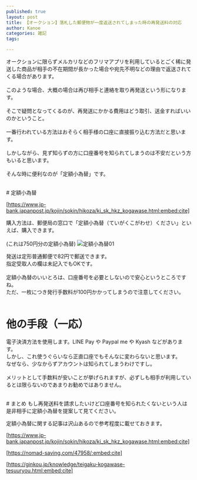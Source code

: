 ```yaml
---
published: true
layout: post
title: 【オークション】落札した郵便物が一度返送されてしまった時の再発送料の対応
author: Kanoe
categories: 雑記
tags:

---
```


オークションに限らずメルカリなどのフリマアプリを利用しているとごく稀に発送した商品が相手の不在期間が長かった場合や宛先不明などの理由で返送されてくる場合があります。<br>
<br>
このような場合、大概の場合は再び相手と連絡を取り再発送という形になります。
<br>
<br>
そこで疑問となってくるのが、再発送にかかる費用はどう取引、送金すればいいのかということ。
<br>
<br>
一番行われている方法はおそらく相手様の口座に直接振り込む方法だと思います。
<br>
<br>
しかしながら、見ず知らずの方に口座番号を知られてしまうのは不安だという方もいると思います。
<br>
<br>
そんな時に便利なのが「定額小為替」です。


<!-- more -->


<br>
# 定額小為替

[https://www.jp-bank.japanpost.jp/kojin/sokin/hikoza/kj_sk_hkz_kogawase.html:embed:cite]

購入方法は、郵便局の窓口で「定額小為替（ていがくこがわせ）ください」といえば、購入できます。
<br>
<br>
(これは750円分の定額小為替)
![定額小為替01](https://lh3.googleusercontent.com/P0kD_yuXhhiG6dEGk2ZHgs_o0PUnUB0jz6iT08x1NWqj_NodCra6ywmtpJNd4VWgpWqodjj0ir8zV3DvhG9U4EkoudhwvbT0FhhwiVksrdeDa817EvWwuxiDJiq-ZIz7AA6AeYsF0hiJWoEwM6KuX9rnrj91i0DcAIq2SO-lnG7YEoqpJ0UEM0qEF5KOy_YtOenAfe2ua77Sn87kOdRxhYtXtmG4MWiVOrxb4q4QtbfeTneC6IA6VQMV93jp03kQsGD_VMS4kxepJDzBQcMxWnPfrIm3k5sMXnKcL8gpOeFKEUQTTpggPGPaUjtl1Qjg2ZbVJTdWjghaCt4SJspRYh2LLXTrwCeSyoff8WvUEt_yLvQkyTpxMCtNME1j2SbG_e5EUpz5Cawe1v_rl7953LAk6_rpKgOWyOhYEWJNjN2iWrOEMFMCoKVnLz7qfYupGIzBGeNcaJiwPHGY5c_5PP4hXUi-mgWf7ZgrcwTUSeOIttyUceOG_xlaa0yN1Kpcds-nic2xJq90ZNNsPwXRE2svv3om7WUPF4uq-0XhELIvGVF-EDQkDRtU2jPGUCcZs3XRQlXxbC5xSWzVmsPp3rk1riQzPHb9dGM80pLplgm9Euh5LcjsyAkhVdVleHWwhiTrE9xxDkjNQVxi6n4YB9YB=w600-h254-no)

発送は定形普通郵便で82円で郵送できます。<br>
指定受取人の欄は未記入でもOKです。
<br>
<br>
定額小為替のいいとろは、口座番号を必要としないので安心というところですね。<br>
ただ、一枚につき発行手数料が100円かかってしまうので注意してください。<br>
<br>
# 他の手段（一応）
電子決済方法を使用します。LINE Pay や Paypal me や Kyash などがあります。<br>
しかし、これ使うぐらいなら正直口座でもそんなに変わらないと思います。<br>
なぜなら、少なからずアカウントは知られてしまうわけですし。<br>
<br>
メリットとして手数料が安いことが挙げられますが、必ずしも相手が利用しているとは限らないのであまりお勧めではありません。<br>

<br>
# まとめ
もし再発送料を請求したいけど口座番号を知られたくないという人は是非相手に定額小為替を提案して見てください。

定額小為替に関する記事は沢山あるので参考程度に載せておきます。

[https://www.jp-bank.japanpost.jp/kojin/sokin/hikoza/kj_sk_hkz_kogawase.html:embed:cite]

[https://nomad-saving.com/47958/:embed:cite]

[https://ginkou.jp/knowledge/teigaku-kogawase-tesuuryou.html:embed:cite]



